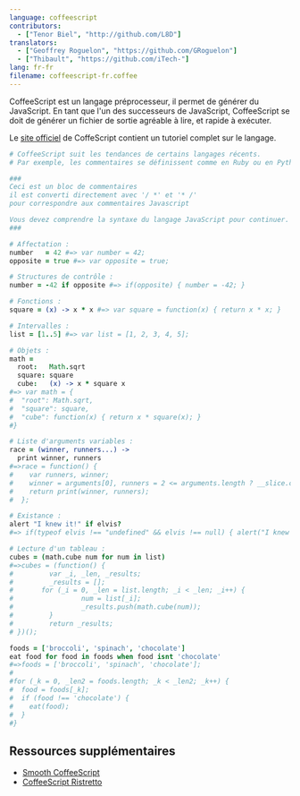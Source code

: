 ```yaml
---
language: coffeescript
contributors:
  - ["Tenor Biel", "http://github.com/L8D"]
translators:
  - ["Geoffrey Roguelon", "https://github.com/GRoguelon"]
  - ["Thibault", "https://github.com/iTech-"]
lang: fr-fr
filename: coffeescript-fr.coffee
---
```


CoffeeScript est un langage préprocesseur, il permet de générer du JavaScript. En tant que l'un des successeurs de JavaScript, CoffeeScript se doit de générer un fichier de sortie agréable à lire, et rapide à exécuter.

Le [site officiel](http://coffeescript.org/) de CoffeScript contient un tutoriel complet sur le langage.

``` coffeescript
# CoffeeScript suit les tendances de certains langages récents.
# Par exemple, les commentaires se définissent comme en Ruby ou en Python.

###
Ceci est un bloc de commentaires
il est converti directement avec '/ *' et '* /'
pour correspondre aux commentaires Javascript

Vous devez comprendre la syntaxe du langage JavaScript pour continuer.
###

# Affectation :
number   = 42 #=> var number = 42;
opposite = true #=> var opposite = true;

# Structures de contrôle :
number = -42 if opposite #=> if(opposite) { number = -42; }

# Fonctions :
square = (x) -> x * x #=> var square = function(x) { return x * x; }

# Intervalles :
list = [1..5] #=> var list = [1, 2, 3, 4, 5];

# Objets :
math =
  root:   Math.sqrt
  square: square
  cube:   (x) -> x * square x
#=> var math = {
#  "root": Math.sqrt,
#  "square": square,
#  "cube": function(x) { return x * square(x); }
#}

# Liste d'arguments variables :
race = (winner, runners...) ->
  print winner, runners
#=>race = function() {
#    var runners, winner;
#    winner = arguments[0], runners = 2 <= arguments.length ? __slice.call(arguments, 1) : [];
#    return print(winner, runners);
#  };

# Existance :
alert "I knew it!" if elvis?
#=> if(typeof elvis !== "undefined" && elvis !== null) { alert("I knew it!"); }

# Lecture d'un tableau :
cubes = (math.cube num for num in list)
#=>cubes = (function() {
#         var _i, _len, _results;
#         _results = [];
#       for (_i = 0, _len = list.length; _i < _len; _i++) {
#                 num = list[_i];
#                 _results.push(math.cube(num));
#         }
#         return _results;
# })();

foods = ['broccoli', 'spinach', 'chocolate']
eat food for food in foods when food isnt 'chocolate'
#=>foods = ['broccoli', 'spinach', 'chocolate'];
#
#for (_k = 0, _len2 = foods.length; _k < _len2; _k++) {
#  food = foods[_k];
#  if (food !== 'chocolate') {
#    eat(food);
#  }
#}
```

## Ressources supplémentaires

- [Smooth CoffeeScript](http://autotelicum.github.io/Smooth-CoffeeScript/)
- [CoffeeScript Ristretto](https://leanpub.com/coffeescript-ristretto/read)
